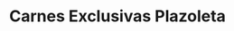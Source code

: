 ---
title: "Carnes Exclusivas Plazoleta"
url: /desamparados/carnes-exclusivas-plazoleta/
shop: Metzgerei
---
